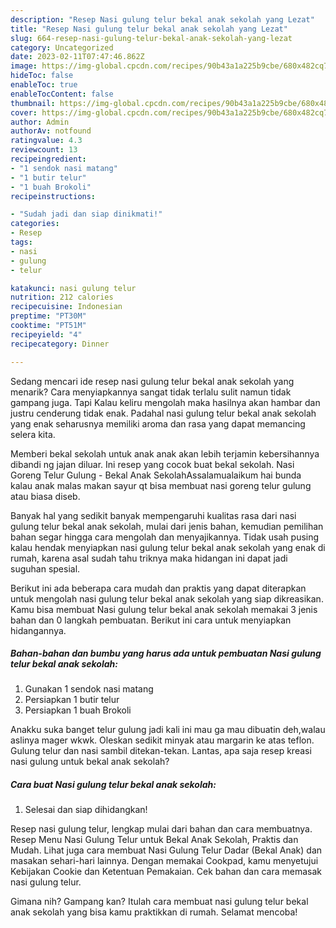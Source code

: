 ```yaml
---
description: "Resep Nasi gulung telur bekal anak sekolah yang Lezat"
title: "Resep Nasi gulung telur bekal anak sekolah yang Lezat"
slug: 664-resep-nasi-gulung-telur-bekal-anak-sekolah-yang-lezat
category: Uncategorized
date: 2023-02-11T07:47:46.862Z
image: https://img-global.cpcdn.com/recipes/90b43a1a225b9cbe/680x482cq70/nasi-gulung-telur-bekal-anak-sekolah-foto-resep-utama.jpg
hideToc: false
enableToc: true
enableTocContent: false
thumbnail: https://img-global.cpcdn.com/recipes/90b43a1a225b9cbe/680x482cq70/nasi-gulung-telur-bekal-anak-sekolah-foto-resep-utama.jpg
cover: https://img-global.cpcdn.com/recipes/90b43a1a225b9cbe/680x482cq70/nasi-gulung-telur-bekal-anak-sekolah-foto-resep-utama.jpg
author: Admin
authorAv: notfound
ratingvalue: 4.3
reviewcount: 13
recipeingredient:
- "1 sendok nasi matang"
- "1 butir telur"
- "1 buah Brokoli"
recipeinstructions:

- "Sudah jadi dan siap dinikmati!"
categories:
- Resep
tags:
- nasi
- gulung
- telur

katakunci: nasi gulung telur 
nutrition: 212 calories
recipecuisine: Indonesian
preptime: "PT30M"
cooktime: "PT51M"
recipeyield: "4"
recipecategory: Dinner

---
```



Sedang mencari ide resep nasi gulung telur bekal anak sekolah yang menarik? Cara menyiapkannya sangat tidak terlalu sulit namun tidak gampang juga. Tapi Kalau keliru mengolah maka hasilnya akan hambar dan justru cenderung tidak enak. Padahal nasi gulung telur bekal anak sekolah yang enak seharusnya memiliki aroma dan rasa yang dapat memancing selera kita.


Memberi bekal sekolah untuk anak anak akan lebih terjamin kebersihannya dibandi ng jajan diluar. Ini resep yang cocok buat bekal sekolah. Nasi Goreng Telur Gulung - Bekal Anak SekolahAssalamualaikum hai bunda kalau anak malas makan sayur qt bisa membuat nasi goreng telur gulung atau biasa diseb.

Banyak hal yang sedikit banyak mempengaruhi kualitas rasa dari nasi gulung telur bekal anak sekolah, mulai dari jenis bahan, kemudian pemilihan bahan segar hingga cara mengolah dan menyajikannya. Tidak usah pusing kalau hendak menyiapkan nasi gulung telur bekal anak sekolah yang enak di rumah, karena asal sudah tahu triknya maka hidangan ini dapat jadi suguhan spesial.


Berikut ini ada beberapa cara mudah dan praktis yang dapat diterapkan untuk mengolah nasi gulung telur bekal anak sekolah yang siap dikreasikan. Kamu bisa membuat Nasi gulung telur bekal anak sekolah memakai 3 jenis bahan dan 0 langkah pembuatan. Berikut ini cara untuk menyiapkan hidangannya.

<!--inarticleads1-->

##### Bahan-bahan dan bumbu yang harus ada untuk pembuatan Nasi gulung telur bekal anak sekolah:

1. Gunakan 1 sendok nasi matang
1. Persiapkan 1 butir telur
1. Persiapkan 1 buah Brokoli


Anakku suka banget telur gulung jadi kali ini mau ga mau dibuatin deh,walau aslinya mager wkwk. Oleskan sedikit minyak atau margarin ke atas teflon. Gulung telur dan nasi sambil ditekan-tekan. Lantas, apa saja resep kreasi nasi gulung untuk bekal anak sekolah? 

<!--inarticleads2-->

##### Cara buat Nasi gulung telur bekal anak sekolah:


1. Selesai dan siap dihidangkan!

Resep nasi gulung telur, lengkap mulai dari bahan dan cara membuatnya. Resep Menu Nasi Gulung Telur untuk Bekal Anak Sekolah, Praktis dan Mudah. Lihat juga cara membuat Nasi Gulung Telur Dadar (Bekal Anak) dan masakan sehari-hari lainnya. Dengan memakai Cookpad, kamu menyetujui Kebijakan Cookie dan Ketentuan Pemakaian. Cek bahan dan cara memasak nasi gulung telur. 

Gimana nih? Gampang kan? Itulah cara membuat nasi gulung telur bekal anak sekolah yang bisa kamu praktikkan di rumah. Selamat mencoba!
